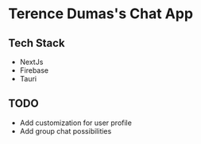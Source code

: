# Terence Dumas's Chat App

## Tech Stack
- NextJs
- Firebase
- Tauri

## TODO
- Add customization for user profile
- Add group chat possibilities
